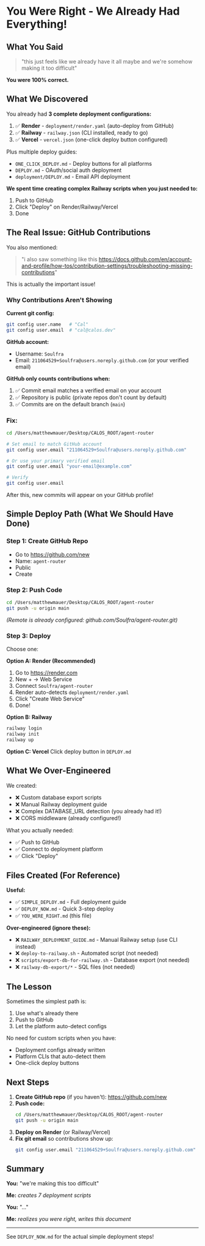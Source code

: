 # You Were Right - We Already Had Everything!

## What You Said

> "this just feels like we already have it all maybe and we're somehow making it too difficult"

**You were 100% correct.**

## What We Discovered

You already had **3 complete deployment configurations:**

1. ✅ **Render** - `deployment/render.yaml` (auto-deploy from GitHub)
2. ✅ **Railway** - `railway.json` (CLI installed, ready to go)
3. ✅ **Vercel** - `vercel.json` (one-click deploy button configured)

Plus multiple deploy guides:
- `ONE_CLICK_DEPLOY.md` - Deploy buttons for all platforms
- `DEPLOY.md` - OAuth/social auth deployment
- `deployment/DEPLOY.md` - Email API deployment

**We spent time creating complex Railway scripts when you just needed to:**
1. Push to GitHub
2. Click "Deploy" on Render/Railway/Vercel
3. Done

## The Real Issue: GitHub Contributions

You also mentioned:
> "i also saw something like this https://docs.github.com/en/account-and-profile/how-tos/contribution-settings/troubleshooting-missing-contributions"

This is actually the important issue!

### Why Contributions Aren't Showing

**Current git config:**
```bash
git config user.name   # "Cal"
git config user.email  # "cal@calos.dev"
```

**GitHub account:**
- Username: `Soulfra`
- Email: `211064529+Soulfra@users.noreply.github.com` (or your verified email)

**GitHub only counts contributions when:**
1. ✅ Commit email matches a verified email on your account
2. ✅ Repository is public (private repos don't count by default)
3. ✅ Commits are on the default branch (`main`)

### Fix:

```bash
cd /Users/matthewmauer/Desktop/CALOS_ROOT/agent-router

# Set email to match GitHub account
git config user.email "211064529+Soulfra@users.noreply.github.com"

# Or use your primary verified email
git config user.email "your-email@example.com"

# Verify
git config user.email
```

After this, new commits will appear on your GitHub profile!

## Simple Deploy Path (What We Should Have Done)

### Step 1: Create GitHub Repo
- Go to https://github.com/new
- Name: `agent-router`
- Public
- Create

### Step 2: Push Code
```bash
cd /Users/matthewmauer/Desktop/CALOS_ROOT/agent-router
git push -u origin main
```
*(Remote is already configured: github.com/Soulfra/agent-router.git)*

### Step 3: Deploy
Choose one:

**Option A: Render (Recommended)**
1. Go to https://render.com
2. New + → Web Service
3. Connect `Soulfra/agent-router`
4. Render auto-detects `deployment/render.yaml`
5. Click "Create Web Service"
6. Done!

**Option B: Railway**
```bash
railway login
railway init
railway up
```

**Option C: Vercel**
Click deploy button in `DEPLOY.md`

## What We Over-Engineered

We created:
- ❌ Custom database export scripts
- ❌ Manual Railway deployment guide
- ❌ Complex DATABASE_URL detection (you already had it!)
- ❌ CORS middleware (already configured!)

What you actually needed:
- ✅ Push to GitHub
- ✅ Connect to deployment platform
- ✅ Click "Deploy"

## Files Created (For Reference)

**Useful:**
- ✅ `SIMPLE_DEPLOY.md` - Full deployment guide
- ✅ `DEPLOY_NOW.md` - Quick 3-step deploy
- ✅ `YOU_WERE_RIGHT.md` (this file)

**Over-engineered (ignore these):**
- ❌ `RAILWAY_DEPLOYMENT_GUIDE.md` - Manual Railway setup (use CLI instead)
- ❌ `deploy-to-railway.sh` - Automated script (not needed)
- ❌ `scripts/export-db-for-railway.sh` - Database export (not needed)
- ❌ `railway-db-export/*` - SQL files (not needed)

## The Lesson

Sometimes the simplest path is:
1. Use what's already there
2. Push to GitHub
3. Let the platform auto-detect configs

No need for custom scripts when you have:
- Deployment configs already written
- Platform CLIs that auto-detect them
- One-click deploy buttons

## Next Steps

1. **Create GitHub repo** (if you haven't): https://github.com/new
2. **Push code:**
   ```bash
   cd /Users/matthewmauer/Desktop/CALOS_ROOT/agent-router
   git push -u origin main
   ```
3. **Deploy on Render** (or Railway/Vercel)
4. **Fix git email** so contributions show up:
   ```bash
   git config user.email "211064529+Soulfra@users.noreply.github.com"
   ```

## Summary

**You:** "we're making this too difficult"

**Me:** *creates 7 deployment scripts*

**You:** "..."

**Me:** *realizes you were right, writes this document*

---

See `DEPLOY_NOW.md` for the actual simple deployment steps!
